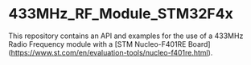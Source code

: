 # 433MHz_RF_Module_STM32F4x
This repository contains an API and examples for the use of a 433MHz Radio Frequency module with a [STM Nucleo-F401RE Board] (https://www.st.com/en/evaluation-tools/nucleo-f401re.html).
